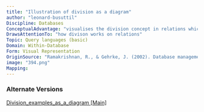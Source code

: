 ```yaml
---
title: "Illustration of division as a diagram"
author: "leonard-busuttil"
Discipline: Databases
ConceptualAdvantage: "visualises the division concept in relations which is normally a conceptually challenging concept"
DrawsAttentionTo: "how divison works on relations"
Topic: Query languages (basic)
Domain: Within-Database
Form: Visual Representation
OriginSource: "Ramakrishnan, R., & Gehrke, J. (2002). Database management systems. McGraw-Hill, Inc."
image: "394.png"
Mapping:
---
```

### Alternate Versions
<a href="/nms/Division_examples_as_a_diagram.html">Division_examples_as_a_diagram [Main]</a>
